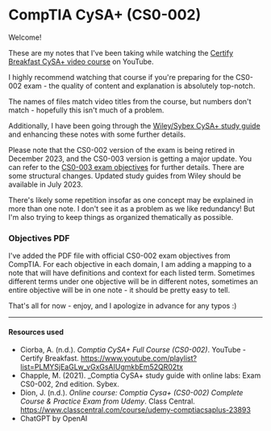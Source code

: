 # CompTIA CySA+ (CS0-002)

Welcome!

These are my notes that I've been taking while watching the [Certify Breakfast CySA+ video course](https://www.youtube.com/playlist?list=PLMYSjEaGLw_vGxGsAIUgmkbEm52QR02tx) on YouTube.

I highly recommend watching that course if you're preparing for the CS0-002 exam - the quality of content and explanation is absolutely top-notch.

The names of files match video titles from the course, but numbers don't match - hopefully this isn't much of a problem.

Additionally, I have been going through the [Wiley/Sybex CySA+ study guide](https://www.amazon.com/CompTIA-CySA-Study-Guide-CS0-002/dp/1119684056/ref=sr_1_1?crid=4K55D7GLV5X&keywords=wiley+cs0-002&qid=1686671008&s=books&sprefix=wiley+cs0-002%2Cstripbooks%2C272&sr=1-1) and enhancing these notes with some further details.

Please note that the CS0-002 version of the exam is being retired in December 2023, and the CS0-003 version is getting a major update. You can refer to the [CS0-003 exam objectives](https://partners.comptia.org/docs/default-source/resources/comptia-cysa-cs0-003-exam-objectives-2-0.pdf) for further details. There are some structural changes. Updated study guides from Wiley should be available in July 2023.

There's likely some repetition insofar as one concept may be explained in more than one note. I don't see it as a problem as we like redundancy! But I'm also trying to keep things as organized thematically as possible.

### Objectives PDF

I've added the PDF file with official CS0-002 exam objectives from CompTIA. For each objective in each domain, I am adding a mapping to a note that will have definitions and context for each listed term. Sometimes different terms under one objective will be in different notes, sometimes an entire objective will be in one note - it should be pretty easy to tell.

That's all for now - enjoy, and I apologize in advance for any typos :)

---

#### Resources used

- Ciorba, A. (n.d.). _Comptia CySA+ Full Course (CS0-002)_. YouTube - Certify Breakfast. https://www.youtube.com/playlist?list=PLMYSjEaGLw_vGxGsAIUgmkbEm52QR02tx
- Chapple, M. (2021). _Comptia CySA+ study guide with online labs: Exam CS0-002, 2nd edition. Sybex.
- Dion, J. (n.d.). _Online course: Comptia Cysa+ (CS0-002) Complete Course & Practice Exam from Udemy_. Class Central. https://www.classcentral.com/course/udemy-comptiacsaplus-23893
- ChatGPT by OpenAI